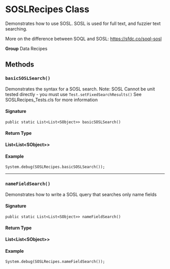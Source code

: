 # SOSLRecipes Class

Demonstrates how to use SOSL. 
SOSL is used for full text, and fuzzier text searching. 
 
More on the difference between SOQL and SOSL: 
https://sfdc.co/soql-sosl

**Group** Data Recipes

## Methods
### `basicSOSLSearch()`

Demonstrates the syntax for a SOSL search. 
Note: SOSL Cannot be unit tested directly - you must use 
 `Test.setFixedSearchResults()` 
See SOSLRecipes_Tests.cls for more information

#### Signature
```apex
public static List<List<SObject>> basicSOSLSearch()
```

#### Return Type
**List&lt;List&lt;SObject&gt;&gt;**

#### Example
```apex
System.debug(SOSLRecipes.basicSOSLSearch());
```

---

### `nameFieldSearch()`

Demonstrates how to write a SOSL query that searches only 
name fields

#### Signature
```apex
public static List<List<SObject>> nameFieldSearch()
```

#### Return Type
**List&lt;List&lt;SObject&gt;&gt;**

#### Example
```apex
System.debug(SOSLRecipes.nameFieldSearch());
```